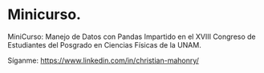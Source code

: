 # Minicurso.

MiniCurso: Manejo de Datos con Pandas
Impartido en el XVIII Congreso de Estudiantes del Posgrado en Ciencias Físicas de la UNAM.

Síganme: https://www.linkedin.com/in/christian-mahonry/